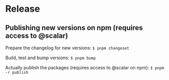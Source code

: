 # Release

## Publishing new versions on npm (requires access to @scalar)

Prepare the changelog for new versions:
`$ pnpm changeset`

Build, test and bump versions:
`$ pnpm bump`

Actually publish the packages (requires access to @scalar on npm):
`$ pnpm -r publish`